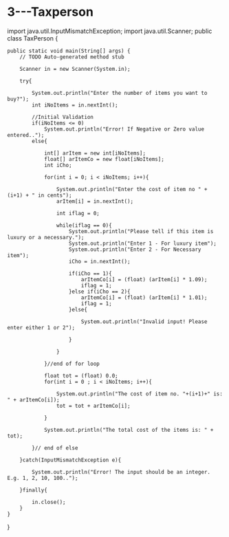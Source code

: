 # 3---Taxperson

import java.util.InputMismatchException;
import java.util.Scanner;
public class TaxPerson {

	public static void main(String[] args) {
		// TODO Auto-generated method stub

		Scanner in = new Scanner(System.in);

		try{

			System.out.println("Enter the number of items you want to buy?");
			int iNoItems = in.nextInt();

			//Initial Validation
			if(iNoItems <= 0)
				System.out.println("Error! If Negative or Zero value entered..");
			else{

				int[] arItem = new int[iNoItems];
				float[] arItemCo = new float[iNoItems];
				int iCho;

				for(int i = 0; i < iNoItems; i++){

					System.out.println("Enter the cost of item no " + (i+1) + " in cents");
					arItem[i] = in.nextInt();
					
					int iflag = 0;
					
					while(iflag == 0){
						System.out.println("Please tell if this item is luxury or a necessary.");
						System.out.println("Enter 1 - For luxury item");
						System.out.println("Enter 2 - For Necessary item");
						iCho = in.nextInt();

						if(iCho == 1){
							arItemCo[i] = (float) (arItem[i] * 1.09);
							iflag = 1;
						}else if(iCho == 2){
							arItemCo[i] = (float) (arItem[i] * 1.01);
							iflag = 1;
						}else{

							System.out.println("Invalid input! Please enter either 1 or 2");

						}						
						
					}

				}//end of for loop
				
				float tot = (float) 0.0;
				for(int i = 0 ; i < iNoItems; i++){
					
					System.out.println("The cost of item no. "+(i+1)+" is: " + arItemCo[i]);
					tot = tot + arItemCo[i];
					
				}
				
				System.out.println("The total cost of the items is: " + tot);
				
			}// end of else

		}catch(InputMismatchException e){

			System.out.println("Error! The input should be an integer. E.g. 1, 2, 10, 100..");

		}finally{

			in.close();
		}
	}

}

